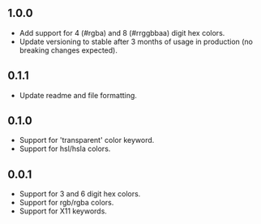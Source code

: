 ## 1.0.0

* Add support for 4 (#rgba) and 8 (#rrggbbaa) digit hex colors.
* Update versioning to stable after 3 months of usage in production (no breaking changes expected).

## 0.1.1

* Update readme and file formatting.

## 0.1.0

* Support for 'transparent' color keyword.
* Support for hsl/hsla colors.

## 0.0.1

* Support for 3 and 6 digit hex colors.
* Support for rgb/rgba colors.
* Support for X11 keywords.
